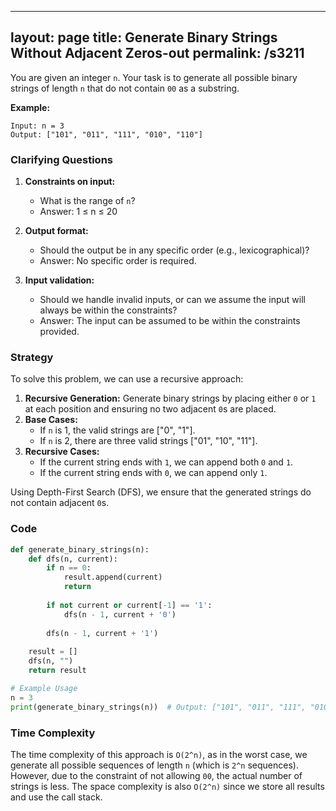 
---
layout: page
title:  Generate Binary Strings Without Adjacent Zeros-out
permalink: /s3211
---
You are given an integer `n`. Your task is to generate all possible binary strings of length `n` that do not contain `00` as a substring.

**Example:**
```
Input: n = 3
Output: ["101", "011", "111", "010", "110"]
```

### Clarifying Questions
1. **Constraints on input:**
   - What is the range of `n`?
   - Answer: 1 ≤ n ≤ 20

2. **Output format:**
   - Should the output be in any specific order (e.g., lexicographical)?
   - Answer: No specific order is required.

3. **Input validation:**
   - Should we handle invalid inputs, or can we assume the input will always be within the constraints?
   - Answer: The input can be assumed to be within the constraints provided.

### Strategy
To solve this problem, we can use a recursive approach:
1. **Recursive Generation:** Generate binary strings by placing either `0` or `1` at each position and ensuring no two adjacent `0`s are placed.
2. **Base Cases:**
   - If `n` is 1, the valid strings are ["0", "1"].
   - If `n` is 2, there are three valid strings ["01", "10", "11"].
3. **Recursive Cases:**
   - If the current string ends with `1`, we can append both `0` and `1`.
   - If the current string ends with `0`, we can append only `1`.

Using Depth-First Search (DFS), we ensure that the generated strings do not contain adjacent `0`s.

### Code

```python
def generate_binary_strings(n):
    def dfs(n, current):
        if n == 0:
            result.append(current)
            return
        
        if not current or current[-1] == '1':
            dfs(n - 1, current + '0')
        
        dfs(n - 1, current + '1')
    
    result = []
    dfs(n, "")
    return result

# Example Usage
n = 3
print(generate_binary_strings(n))  # Output: ["101", "011", "111", "010", "110"]
```

### Time Complexity
The time complexity of this approach is `O(2^n)`, as in the worst case, we generate all possible sequences of length `n` (which is `2^n` sequences). However, due to the constraint of not allowing `00`, the actual number of strings is less. The space complexity is also `O(2^n)` since we store all results and use the call stack.